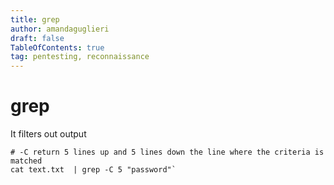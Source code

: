 ```yaml
---
title: grep
author: amandaguglieri
draft: false
TableOfContents: true
tag: pentesting, reconnaissance
---
```


# grep

It filters out output

```
# -C return 5 lines up and 5 lines down the line where the criteria is matched
cat text.txt  | grep -C 5 "password"`
```